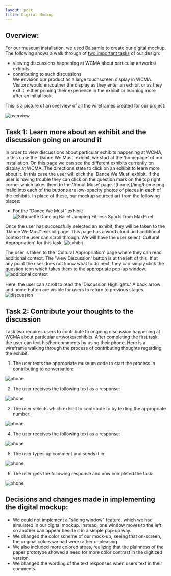 ```yaml
---
layout: post
title: Digital Mockup
---
```


## Overview: 
For our museum installation, we used Balsamiq to create our digital mockup. The following shows a walk through of [two important tasks](https://museumsforall.github.io/2018-10-29-Paper-Prototype/) of our design: 
* viewing discussions happening at WCMA about particular artworks/ exhibits 
* contributing to such discussions  
We envision our product as a large touchscreen display in WCMA. Visitors would encoutner the display as they enter an exhibit or as they exit it, either priming their experience in the exhibit or learning more after an initial look.

This is a picture of an overview of all the wireframes created for our project: 

![overview](/img/wireframeoverview.png)

## Task 1: Learn more about an exhibit and the discussion going on around it

In order to view discussions about particular exhibits happening at WCMA, in this case the 'Dance We Must' exhibit, we start at the 'homepage' of our installation. On this page we can see the different exhibits currently on display at WCMA. The directions state to click on an exhibit to learn more about it. In this case the user will click the 'Dance We Must' exhibit. If the user is having trouble they can click on the question mark on the top right corner which takes them to the 'About Muse' page. 
![home](/img/home.png
Inalid into each of the buttons are low-opacity photos of pieces in each of the exhibits. In place of these, our mockup sourced art from the following places:
* For the "Dance We Must" exhibit: ![Silhouette Dancing Ballet Jumping Fitness Sports](https://www.maxpixel.net/Silhouette-Dancing-Ballet-Jumping-Fitness-Sports-3280313) from MaxPixel

Once the user has successfully selected an exhibit, they will be taken to the 'Dance We Must' exhibit page. This page has a word cloud and additional context the user can scroll through. We will have the user select 'Cultural Appropriation' for this task. 
![exhibit](/img/exhibit.png) 

The user is taken to the 'Cultural Appropriation' page where they can read additional context. The 'View Discussion' button is at the left of this. If at any point the user does not know what to do next, they can simply click the question icon which takes them to the appropriate pop-up window. 
![additional context](/img/additional_context.png)

Here, the user can scroll to read the 'Discussion Highlights.' A back arrow and home button are visible for users to return to previous stages. 
![discussion](/img/discussion.png)

## Task 2: Contribute your thoughts to the discussion

Task two requires users to contribute to ongoing discussion happening at WCMA about particular artworks/exhibits. After completing the first task, the user can text his/her comments by using their phone. Here is a wireframe walking through the process of contributing thoughts regarding the exhibit: 

1) The user texts the appropriate museum code to start the process in contributing to conversation: 

![phone](/img/Phone1.png)

2) The user receives the following text as a response:

![phone](/img/Phone3.png)

3) The user selects which exhibit to contribute to by texting the appropriate number:

![phone](/img/Phone4.png)

4) The user receives the following text as a response:

![phone](/img/Phone5.png)

5) The user types up comment and sends it in:

![phone](/img/Phone6.png)

6) The user gets the following response and now completed the task:

![phone](/img/Phone7.png)

## Decisions and changes made in implementing the digital mockup:
* We could not implement a "sliding window" feature, which we had simulated in our digital mockup. Instead, one window moves to the left so another can appear beside it in a simple pop-up way.
* We changed the color scheme of our mock-up, seeing that on-screen, the original colors we had were rather unpleasing.
* We also included more colored areas, realizing that the plainness of the paper prototype showed a need for more color contrast in the digitized version.
* We changed the wording of the text responses when users text in their comments.
